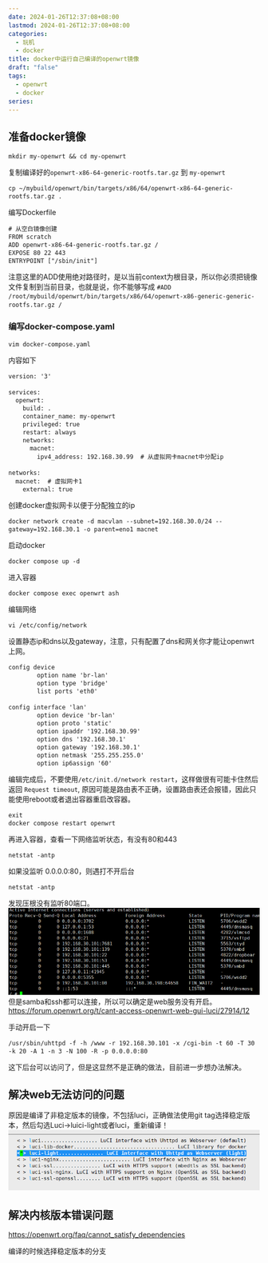 ```yaml
---
date: 2024-01-26T12:37:08+08:00
lastmod: 2024-01-26T12:37:08+08:00
categories:
  - 玩机
  - docker
title: docker中运行自己编译的openwrt镜像
draft: "false"
tags:
  - openwrt
  - docker
series:
---
```

## 准备docker镜像
```
mkdir my-openwrt && cd my-openwrt
```

复制编译好的`openwrt-x86-64-generic-rootfs.tar.gz` 到 `my-openwrt`

```
cp ~/mybuild/openwrt/bin/targets/x86/64/openwrt-x86-64-generic-rootfs.tar.gz .
```

编写Dockerfile
```
# 从空白镜像创建
FROM scratch
ADD openwrt-x86-64-generic-rootfs.tar.gz /
EXPOSE 80 22 443
ENTRYPOINT ["/sbin/init"]
```
注意这里的ADD使用绝对路径时，是以当前context为根目录，所以你必须把镜像文件复制到当前目录，也就是说，你不能够写成 `#ADD /root/mybuild/openwrt/bin/targets/x86/64/openwrt-x86-generic-generic-rootfs.tar.gz /`

### 编写docker-compose.yaml
```
vim docker-compose.yaml
```
内容如下
```
version: '3'

services:
  openwrt:
    build: .
    container_name: my-openwrt
    privileged: true
    restart: always
    networks:
      macnet:
        ipv4_address: 192.168.30.99  # 从虚拟网卡macnet中分配ip

networks:
  macnet:  # 虚拟网卡1
    external: true

```

创建docker虚拟网卡以便于分配独立的ip
```
docker network create -d macvlan --subnet=192.168.30.0/24 --gateway=192.168.30.1 -o parent=eno1 macnet
```

启动docker
```
docker compose up -d
```

进入容器
```
docker compose exec openwrt ash
```

编辑网络
```
vi /etc/config/network
```

设置静态ip和dns以及gateway，注意，只有配置了dns和网关你才能让openwrt上网。
```
config device                                  
        option name 'br-lan'
        option type 'bridge'
        list ports 'eth0'   
                            
config interface 'lan'   
        option device 'br-lan'
        option proto 'static' 
        option ipaddr '192.168.30.99'
        option dns '192.168.30.1'    
        option gateway '192.168.30.1'
        option netmask '255.255.255.0'
        option ip6assign '60'  

```
编辑完成后，不要使用`/etc/init.d/network restart`，这样做很有可能卡住然后返回 `Request timeout`, 原因可能是路由表不正确，设置路由表还会报错，因此只能使用reboot或者退出容器重启改容器。
```
exit
docker compose restart openwrt
```

再进入容器，查看一下网络监听状态，有没有80和443
```
netstat -antp
```



如果没监听 0.0.0.0:80，则遇打不开后台
```
netstat -antp
```
发现压根没有监听80端口。
![](Pasted%20image%2020240126123813.png)
但是samba和ssh都可以连接，所以可以确定是web服务没有开启。
https://forum.openwrt.org/t/cant-access-openwrt-web-gui-luci/27914/12

手动开启一下
```
/usr/sbin/uhttpd -f -h /www -r 192.168.30.101 -x /cgi-bin -t 60 -T 30 -k 20 -A 1 -n 3 -N 100 -R -p 0.0.0.0:80
```
这下后台可以访问了，但是这显然不是正确的做法，目前进一步想办法解决。


## 解决web无法访问的问题 
原因是编译了非稳定版本的镜像，不包括luci，正确做法使用git tag选择稳定版本，然后勾选Luci->luici-light或者luci，重新编译！
![](Pasted%20image%2020240126162654.png)

 

## 解决内核版本错误问题
https://openwrt.org/faq/cannot_satisfy_dependencies

编译的时候选择稳定版本的分支